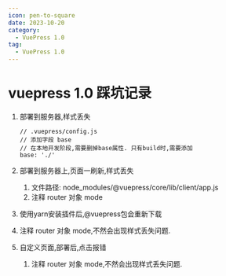 ```yaml
---
icon: pen-to-square
date: 2023-10-20
category: 
  - VuePress 1.0
tag: 
  - VuePress 1.0
---
```


# vuepress 1.0 踩坑记录



1. 部署到服务器,样式丢失

   ```
   // .vuepress/config.js
   // 添加字段 base
   // 在本地开发阶段,需要删掉base属性. 只有build时,需要添加
   base: './'
   ```

   

2. 部署到服务器上,页面一刷新,样式丢失

   1. 文件路径: node_modules/@vuepress/core/lib/client/app.js
   2. 注释 router 对象 mode

3.  使用yarn安装插件后,@vuepress包会重新下载

   1. 注释 router 对象 mode,不然会出现样式丢失问题.

4. 自定义页面,部署后,点击报错

   1. 注释 router 对象 mode,不然会出现样式丢失问题.